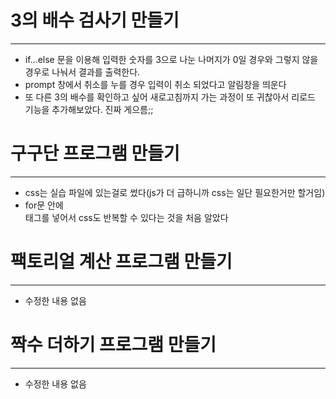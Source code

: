 # 3의 배수 검사기 만들기
-----------------------

- if...else 문을 이용해 입력한 숫자를 3으로 나눈 나머지가 0일 경우와 그렇지 않을경우로 나눠서 결과를 출력한다.
- prompt 창에서 취소를 누를 경우 입력이 취소 되었다고 알림창을 띄운다
- 또 다른 3의 배수를 확인하고 싶어 새로고침까지 가는 과정이 또 귀찮아서 리로드 기능을 추가해보았다. 진짜 게으름;;


# 구구단 프로그램 만들기
--------------------------

- css는 실습 파일에 있는걸로 썼다(js가 더 급하니까 css는 일단 필요한거만 할거임)
- for문 안에 <div>태그를 넣어서 css도 반복할 수 있다는 것을 처음 알았다



# 팩토리얼 계산 프로그램 만들기
----------------------------

- 수정한 내용 없음


# 짝수 더하기 프로그램 만들기
-----------------------------

- 수정한 내용 없음